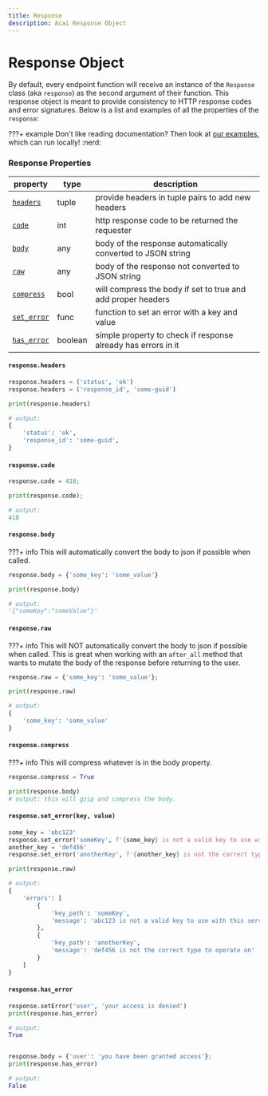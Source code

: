 ```yaml
---
title: Response
description: Acai Response Object
---
```


# Response Object

By default, every endpoint function will receive an instance of the `Response` class (aka `response`) as the second argument of their function. 
This response object is meant to provide consistency to HTTP response codes and error signatures. Below is a list and examples of all the properties of the `response`:

???+ example
    Don't like reading documentation? Then look at [our examples,](https://github.com/syngenta/acai-python-docs/blob/main/examples/apigateway) which can run locally! :nerd:

### Response Properties

| property                                                         | type    | description                                                   |
|------------------------------------------------------------------|---------|---------------------------------------------------------------|
| [`headers`]({{web.url}}/apigateway/response/#responseheaders)    | tuple   | provide headers in tuple pairs to add new headers             |
| [`code`]({{web.url}}/apigateway/response/#responsecode)          | int     | http response code to be returned the requester               |
| [`body`]({{web.url}}/apigateway/response/#responsebody)          | any     | body of the response automatically converted to JSON string   |
| [`raw`]({{web.url}}/apigateway/response/#responserawbody)        | any     | body of the response not converted to JSON string             |
| [`compress`]({{web.url}}/apigateway/response/#responsecompress)  | bool    | will compress the body if set to true and add proper headers  |
| [`set_error`]({{web.url}}/apigateway/response/#responseseterror) | func    | function to set an error with a key and value                 |
| [`has_error`]({{web.url}}/apigateway/response/#responsehaserror) | boolean | simple property to check if response already has errors in it |


#### `response.headers`

```python
response.headers = ('status', 'ok')
response.headers = ('response_id', 'some-guid')

print(response.headers)

# output:
{
    'status': 'ok',
    'response_id': 'some-guid',
}
```

#### `response.code`

```python
response.code = 418;

print(response.code);

# output:
418
```

#### `response.body`

???+ info
    This will automatically convert the body to json if possible when called.

```python
response.body = {'some_key': 'some_value'}

print(response.body)

# output:
'{"someKey":"someValue"}'
```

#### `response.raw`

???+ info
    This will NOT automatically convert the body to json if possible when called. This is great when working with an `after_all` method that wants to mutate the body of the response before returning to the user.

```python
response.raw = {'some_key': 'some_value'};

print(response.raw)

# output:
{
    'some_key': 'some_value'
}
```

#### `response.compress`

???+ info
    This will compress whatever is in the body property.

```python
response.compress = True

print(response.body)
# output: this will gzip and compress the body.
```

#### `response.set_error(key, value)`

```python
some_key = 'abc123'
response.set_error('someKey', f'{some_key} is not a valid key to use with this service; try again with a different key')
another_key = 'def456'
response.set_error('anotherKey', f'{another_key} is not the correct type to operate on')

print(response.raw)

# output:
{
    'errors': [
        {
            'key_path': 'someKey',
            'message': 'abc123 is not a valid key to use with this service; try again with a different key'
        },
        {
            'key_path': 'anotherKey',
            'message': 'def456 is not the correct type to operate on'
        }
    ]
}
```

#### `response.has_error`

```python
response.setError('user', 'your access is denied')
print(response.has_error)

# output:
True


response.body = {'user': 'you have been granted access'};
print(response.has_error)

# output:
False
```
